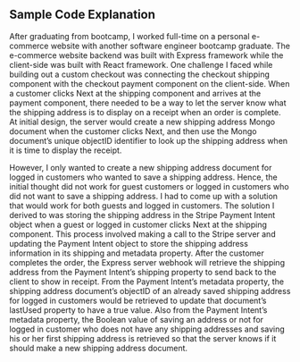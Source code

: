 ## Sample Code Explanation
After graduating from bootcamp, I worked full-time on a personal e-commerce website with another software engineer bootcamp graduate. The e-commerce website backend was built with Express framework while the client-side was built with React framework. One challenge I faced while building out a custom checkout was connecting the checkout shipping component with the checkout payment component on the client-side. When a customer clicks Next at the shipping component and arrives at the payment component, there needed to be a way to let the server know what the shipping address is to display on a receipt when an order is complete. At initial design, the server would create a new shipping address Mongo document when the customer clicks Next, and then use the Mongo document’s unique objectID identifier to look up the shipping address when it is time to display the receipt. 

However, I only wanted to create a new shipping address document for logged in customers who wanted to save a shipping address. Hence, the initial thought did not work for guest customers or logged in customers who did not want to save a shipping address. I had to come up with a solution that would work for both guests and logged in customers. The solution I derived to was storing the shipping address in the Stripe Payment Intent object when a guest or logged in customer clicks Next at the shipping component. This process involved making a call to the Stripe server and updating the Payment Intent object to store the shipping address information in its shipping and metadata property. After the customer completes the order, the Express server webhook will retrieve the shipping address from the Payment Intent’s shipping property to send back to the client to show in receipt. From the Payment Intent’s metadata property, the shipping address document’s objectID of an already saved shipping address for logged in customers would be retrieved to update that document’s lastUsed property to have a true value. Also from the Payment Intent’s metadata property, the Boolean value of saving an address or not for logged in customer who does not have any shipping addresses and saving his or her first shipping address is retrieved so that the server knows if it should make a new shipping address document. 

